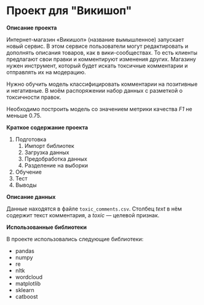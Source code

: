 # Проект для "Викишоп"

**Описание проекта**

Интернет-магазин «Викишоп» (название вымышленное) запускает новый сервис. В этом сервисе пользователи могут редактировать и дополнять описания товаров, как в вики-сообществах. То есть клиенты предлагают свои правки и комментируют изменения других. Магазину нужен инструмент, который будет искать токсичные комментарии и отправлять их на модерацию. 

Нужно обучить модель классифицировать комментарии на позитивные и негативные. В моём распоряжении набор данных с разметкой о токсичности правок.

Необходимо построить модель со значением метрики качества *F1* не меньше 0.75. 

**Краткое содержание проекта**

1. Подготовка
	1. Импорт библиотек
	2. Загрузка данных
	3. Предобработка данных
	4. Разделение на выборки
2. Обучение
3. Тест
4. Выводы

**Описание данных**

Данные находятся в файле `toxic_comments.csv`. Столбец *text* в нём содержит текст комментария, а *toxic* — целевой признак.

**Использованные библиотеки**

В проекте использовались следующие библиотеки:
- pandas
- numpy
- re
- nltk
- wordcloud
- matplotlib
- sklearn
- catboost

